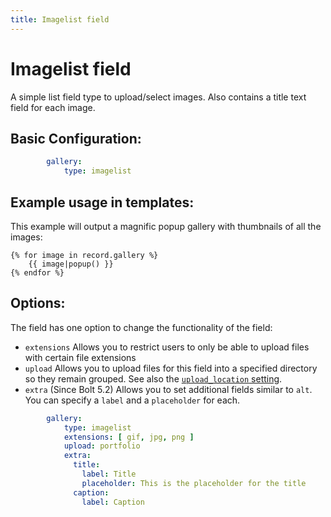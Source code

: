 ```yaml
---
title: Imagelist field
---
```

Imagelist field
===============

A simple list field type to upload/select images. Also contains a title text
field for each image.

## Basic Configuration:

```yaml
        gallery:
            type: imagelist
```

## Example usage in templates:

This example will output a magnific popup gallery with thumbnails of all the
images:

```twig
{% for image in record.gallery %}
    {{ image|popup() }}
{% endfor %}
```

## Options:

The field has one option to change the functionality of the field:

* `extensions` Allows you to restrict users to only be able to upload files
  with certain file extensions
* `upload` Allows you to upload files for this field into a specified directory
  so they remain grouped. See also the [`upload_location` setting][upload_location].
* `extra` (Since Bolt 5.2) Allows you to set additional fields similar to `alt`.
  You can specify a `label` and a `placeholder` for each.

```yaml
        gallery:
            type: imagelist
            extensions: [ gif, jpg, png ]
            upload: portfolio
            extra:
              title:
                label: Title
                placeholder: This is the placeholder for the title
              caption:
                label: Caption
```

<!--
## Default value

The `imagelist` field can be instantiated with an array of images as default
value using the `default:` option like so:

```yaml
        carousel:
            type: imagelist
            default:
                0:
                    filename: "cat.jpg"
                1:
                    filename: "dog.jpg"
```
-->

[upload_location]: ../../configuration/settings#upload-location
